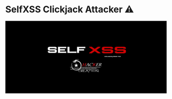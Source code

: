 # SelfXSS Clickjack Attacker ⚠️
![banner image](https://github.com/anezatra/selfxss/blob/main/banner.jpg)
